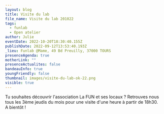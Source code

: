 ```yaml
---
layout: blog
title: Visite du lab
file_name: Visite du lab 201022
tags:
  - funlab
  - Open atelier
author: Julie
eventDate: 2022-10-20T18:30:40.155Z
publishDate: 2022-09-12T13:53:40.193Z
_lieu: Funlab @Mame, 49 Bd Preuilly, 37000 TOURS
presenceAgenda: true
motherLink: ""
presenceActualites: false
bandeauInfo: true
youngFriendly: false
thumbnail: images/visite-du-lab-ok-22.png
visible: true
---
```

Tu souhaites découvrir l'association La FUN et ses locaux ? Retrouves nous tous les 3ème jeudis du mois pour une visite d'une heure à partir de 18h30. A bientôt !